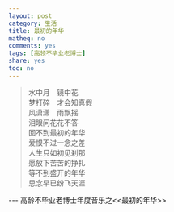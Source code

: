 ```yaml
---
layout: post
category: 生活
title: 最初的年华
matheq: no
comments: yes
tags: [高领不毕业老博士]
share: yes
toc: no
---
```


> 水中月　镜中花  
梦打碎　才会知真假  
风潇潇　雨飘摇  
泪眼问花花不答  
回不到最初的年华  
爱恨不过一念之差  
人生只如初见刹那  
愿放下苦苦的挣扎  
等不到盛开的年华  
思念早已纷飞天涯

--- 高龄不毕业老博士年度音乐之<<最初的年华>>
